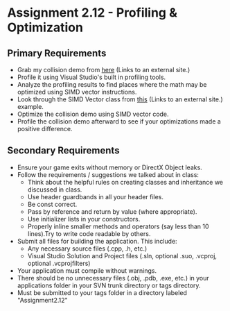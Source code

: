 ---
---

# Assignment 2.12 - Profiling & Optimization

## Primary Requirements

- Grab my collision demo from [here](https://code.eaemgs.utah.edu/svn/eaemgs-C06/jbarnes/dropbox/EAE6310/Lecture%2012/CollisionDemo) (Links to an external site.)
- Profile it using Visual Studio's built in profiling tools.
- Analyze the profiling results to find places where the math may be optimized using SIMD vector instructions.
- Look through the SIMD Vector class from [this](https://code.eaemgs.utah.edu/svn/eaemgs-C06/jbarnes/dropbox/EAE6310/Lecture%2012/HWVector) (Links to an external site.) example.
- Optimize the collision demo using SIMD vector code.
- Profile the collision demo afterward to see if your optimizations made a positive difference.

## Secondary Requirements

- Ensure your game exits without memory or DirectX Object leaks.
- Follow the requirements / suggestions we talked about in class:
  - Think about the helpful rules on creating classes and inheritance we discussed in class.
  - Use header guardbands in all your header files.
  - Be const correct.
  - Pass by reference and return by value (where appropriate).
  - Use initializer lists in your constructors.
  - Properly inline smaller methods and operators (say less than 10 lines).Try to write code readable by others.
- Submit all files for building the application. This include:
  - Any necessary source files (.cpp, .h, etc.)
  - Visual Studio Solution and Project files (.sln, optional .suo, .vcproj, optional .vcprojfilters)
- Your application must compile without warnings.
- There should be no unnecessary files (.obj, .pdb, .exe, etc.) in your applications folder in your SVN trunk directory or tags directory.
- Must be submitted to your tags folder in a directory labeled "Assignment2.12"
